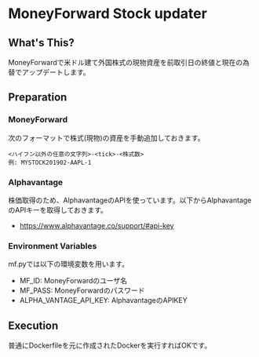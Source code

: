 # MoneyForward Stock updater
## What's This?
MoneyForwardで米ドル建て外国株式の現物資産を前取引日の終値と現在の為替でアップデートします。

## Preparation
### MoneyForward
次のフォーマットで株式(現物)の資産を手動追加しておきます。

```
<ハイフン以外の任意の文字列>-<tick>-<株式数>
例: MYSTOCK201902-AAPL-1
```

### Alphavantage
株価取得のため、AlphavantageのAPIを使っています。以下からAlphavantageのAPIキーを取得しておきます。
- https://www.alphavantage.co/support/#api-key

### Environment Variables
mf.pyでは以下の環境変数を用います。
- MF_ID: MoneyForwardのユーザ名
- MF_PASS: MoneyForwardのパスワード
- ALPHA_VANTAGE_API_KEY: AlphavantageのAPIKEY

## Execution
普通にDockerfileを元に作成されたDockerを実行すればOKです。
